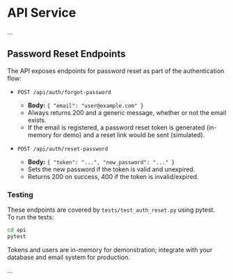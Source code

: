 # API Service

...

## Password Reset Endpoints

The API exposes endpoints for password reset as part of the authentication flow:

- `POST /api/auth/forgot-password`
    - **Body:** `{ "email": "user@example.com" }`
    - Always returns 200 and a generic message, whether or not the email exists.
    - If the email is registered, a password reset token is generated (in-memory for demo) and a reset link would be sent (simulated).

- `POST /api/auth/reset-password`
    - **Body:** `{ "token": "...", "new_password": "..." }`
    - Sets the new password if the token is valid and unexpired.
    - Returns 200 on success, 400 if the token is invalid/expired.

### Testing

These endpoints are covered by `tests/test_auth_reset.py` using pytest.  
To run the tests:

```sh
cd api
pytest
```

Tokens and users are in-memory for demonstration; integrate with your database and email system for production.

...
